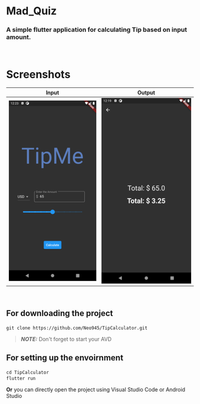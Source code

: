 # Mad_Quiz
### A simple flutter application for calculating Tip based on input amount.
<p>&nbsp;</p>

# Screenshots
| Input  | Output |
| :------------: |:---------------:|
| <img src="./images/input.png" alt="Quiz">|<img src="./images/output.png" alt="Output">  |
<p>&nbsp;</p>

## For downloading the project

    git clone https://github.com/Neo945/TipCalculator.git

> **_NOTE:_** Don't forget to start your AVD
## For setting up the envoirnment

    cd TipCalculator
    flutter run

**Or** you can directly open the project using Visual Studio Code or Android Studio
